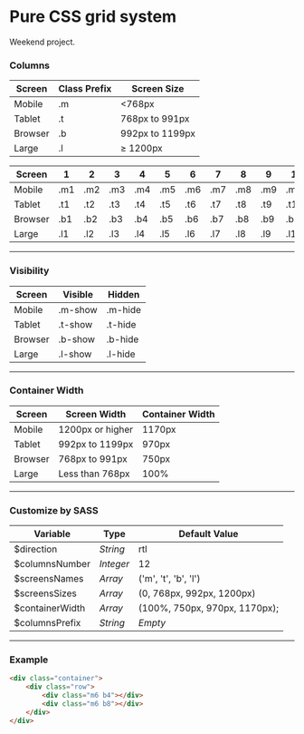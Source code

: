 # Pure CSS grid system
Weekend project.

### Columns
Screen  | Class Prefix | Screen Size
--------|--------------|------------
Mobile  | .m           | <768px
Tablet  | .t           | 768px to 991px
Browser | .b           | 992px to 1199px
Large   | .l           | ≥ 1200px

Screen  | 1   | 2   | 3   | 4   | 5   | 6   | 7   | 8   | 9   | 10   | 11   | 12
--------|-----|-----|-----|-----|-----|-----|-----|-----|-----|------|------|-----
Mobile  | .m1 | .m2 | .m3 | .m4 | .m5 | .m6 | .m7 | .m8 | .m9 | .m10 | .m11 | .m12
Tablet  | .t1 | .t2 | .t3 | .t4 | .t5 | .t6 | .t7 | .t8 | .t9 | .t10 | .t11 | .t12
Browser | .b1 | .b2 | .b3 | .b4 | .b5 | .b6 | .b7 | .b8 | .b9 | .b10 | .b11 | .b12
Large   | .l1 | .l2 | .l3 | .l4 | .l5 | .l6 | .l7 | .l8 | .l9 | .l10 | .l11 | .l12

-----------

### Visibility
Screen  | Visible | Hidden
--------|---------|--------
Mobile  | .m-show | .m-hide
Tablet  | .t-show | .t-hide
Browser | .b-show | .b-hide
Large   | .l-show | .l-hide

-----------

### Container Width
Screen  | Screen Width     | Container Width
--------|------------------|----------------
Mobile  | 1200px or higher |	1170px
Tablet  | 992px to 1199px  |	970px
Browser | 768px to 991px   |	750px
Large   | Less than 768px  |	100%

-----------

### Customize by SASS
Variable          | Type      | Default Value
------------------|-----------|------------------------------
$direction        | *String*  | rtl
$columnsNumber    | *Integer* | 12
$screensNames     | *Array*   | ('m', 't', 'b', 'l')
$screensSizes     | *Array*   | (0, 768px, 992px, 1200px)
$containerWidth   | *Array*   | (100%, 750px, 970px, 1170px);
$columnsPrefix    | *String*  | *Empty*


-----------

### Example
```html
<div class="container">
    <div class="row">
        <div class="m6 b4"></div>
        <div class="m6 b8"></div>
    </div>
</div>
```
